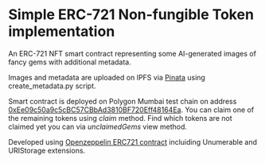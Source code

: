 # Simple ERC-721 Non-fungible Token implementation

An ERC-721 NFT smart contract representing some AI-generated images of fancy gems with additional metadata. 

Images and metadata are uploaded on IPFS via [Pinata](https://www.pinata.cloud/) using create_metadata.py script.

Smart contract is deployed on Polygon Mumbai test chain on address [0xEe09c50a9c5cBC57CBbAd3810BF720Eff48164Ea](https://mumbai.polygonscan.com/address/0xee09c50a9c5cbc57cbbad3810bf720eff48164ea). You can claim one of the remaining tokens using *claim* method. Find which tokens are not claimed yet you can via *unclaimedGems* view method.

Developed using [Openzeppelin ERC721 contract](https://github.com/OpenZeppelin/openzeppelin-contracts/tree/master/contracts/token/ERC721) incluiding Unumerable and URIStorage extensions.


